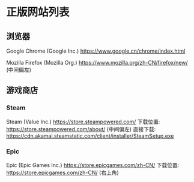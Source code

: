 # 正版网站列表

## 浏览器
Google Chrome (Google Inc.) https://www.google.cn/chrome/index.html

Mozilla Firefox (Mozilla Org.) https://www.mozilla.org/zh-CN/firefox/new/ (中间偏左)


## 游戏商店
### Steam
Steam (Value Inc.) https://store.steampowered.com/
    下载位置: https://store.steampowered.com/about/ (中间偏左)
    直接下载: https://cdn.akamai.steamstatic.com/client/installer/SteamSetup.exe
### Epic
Epic (Epic Games Inc.) https://store.epicgames.com/zh-CN/
    下载位置: https://store.epicgames.com/zh-CN/ (右上角)